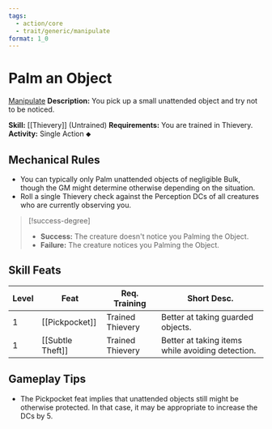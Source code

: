 ```yaml
---
tags:
  - action/core
  - trait/generic/manipulate
format: 1_0
---
```

# Palm an Object [](#Actions "Single Action")

[Manipulate](Manipulate.md "General Trait")
**Description:** You pick up a small unattended object and try not to be noticed.

**Skill:** [[Thievery]] (Untrained)
**Requirements:** You are trained in Thievery.
**Activity:** Single Action ⬥

## Mechanical Rules

- You can typically only Palm unattended objects of negligible Bulk, though the GM might determine otherwise depending on the situation.
- Roll a single Thievery check against the Perception DCs of all creatures who are currently observing you. 

> [!success-degree]
>- **Success:** The creature doesn't notice you Palming the Object.  
>- **Failure:** The creature notices you Palming the Object.

## Skill Feats

| Level | Feat             | Req. Training    | Short Desc.                                      |
| ----- | ---------------- | ---------------- | ------------------------------------------------ |
| 1     | [[Pickpocket]]   | Trained Thievery | Better at taking guarded objects.                |
| 1     | [[Subtle Theft]] | Trained Thievery | Better at taking items while avoiding detection. |

## Gameplay Tips

- The Pickpocket feat implies that unattended objects still might be otherwise protected. In that case, it may be appropriate to increase the DCs by 5.